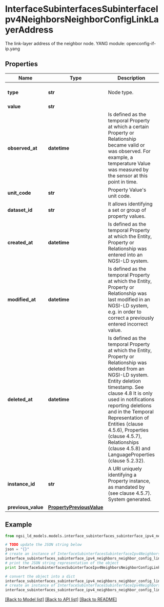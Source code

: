 # InterfaceSubinterfacesSubinterfaceIpv4NeighborsNeighborConfigLinkLayerAddress

The link-layer address of the neighbor node.  YANG module: openconfig-if-ip.yang 

## Properties

Name | Type | Description | Notes
------------ | ------------- | ------------- | -------------
**type** | **str** | Node type.  | [optional] [default to 'Property']
**value** | **str** |  | 
**observed_at** | **datetime** | Is defined as the temporal Property at which a certain Property or Relationship became valid or was observed. For example, a temperature Value was measured by the sensor at this point in time.  | [optional] 
**unit_code** | **str** | Property Value&#39;s unit code.  | [optional] 
**dataset_id** | **str** | It allows identifying a set or group of property values.  | [optional] 
**created_at** | **datetime** | Is defined as the temporal Property at which the Entity, Property or Relationship was entered into an NGSI-LD system.  | [optional] [readonly] 
**modified_at** | **datetime** | Is defined as the temporal Property at which the Entity, Property or Relationship was last modified in an NGSI-LD system, e.g. in order to correct a previously entered incorrect value.  | [optional] [readonly] 
**deleted_at** | **datetime** | Is defined as the temporal Property at which the Entity, Property or Relationship was deleted from an NGSI-LD system.  Entity deletion timestamp. See clause 4.8 It is only used in notifications reporting deletions and in the Temporal Representation of Entities (clause 4.5.6), Properties (clause 4.5.7), Relationships (clause 4.5.8) and LanguageProperties (clause 5.2.32).  | [optional] [readonly] 
**instance_id** | **str** | A URI uniquely identifying a Property instance, as mandated by (see clause 4.5.7). System generated.  | [optional] [readonly] 
**previous_value** | [**PropertyPreviousValue**](PropertyPreviousValue.md) |  | [optional] 

## Example

```python
from ngsi_ld_models.models.interface_subinterfaces_subinterface_ipv4_neighbors_neighbor_config_link_layer_address import InterfaceSubinterfacesSubinterfaceIpv4NeighborsNeighborConfigLinkLayerAddress

# TODO update the JSON string below
json = "{}"
# create an instance of InterfaceSubinterfacesSubinterfaceIpv4NeighborsNeighborConfigLinkLayerAddress from a JSON string
interface_subinterfaces_subinterface_ipv4_neighbors_neighbor_config_link_layer_address_instance = InterfaceSubinterfacesSubinterfaceIpv4NeighborsNeighborConfigLinkLayerAddress.from_json(json)
# print the JSON string representation of the object
print InterfaceSubinterfacesSubinterfaceIpv4NeighborsNeighborConfigLinkLayerAddress.to_json()

# convert the object into a dict
interface_subinterfaces_subinterface_ipv4_neighbors_neighbor_config_link_layer_address_dict = interface_subinterfaces_subinterface_ipv4_neighbors_neighbor_config_link_layer_address_instance.to_dict()
# create an instance of InterfaceSubinterfacesSubinterfaceIpv4NeighborsNeighborConfigLinkLayerAddress from a dict
interface_subinterfaces_subinterface_ipv4_neighbors_neighbor_config_link_layer_address_form_dict = interface_subinterfaces_subinterface_ipv4_neighbors_neighbor_config_link_layer_address.from_dict(interface_subinterfaces_subinterface_ipv4_neighbors_neighbor_config_link_layer_address_dict)
```
[[Back to Model list]](../README.md#documentation-for-models) [[Back to API list]](../README.md#documentation-for-api-endpoints) [[Back to README]](../README.md)


